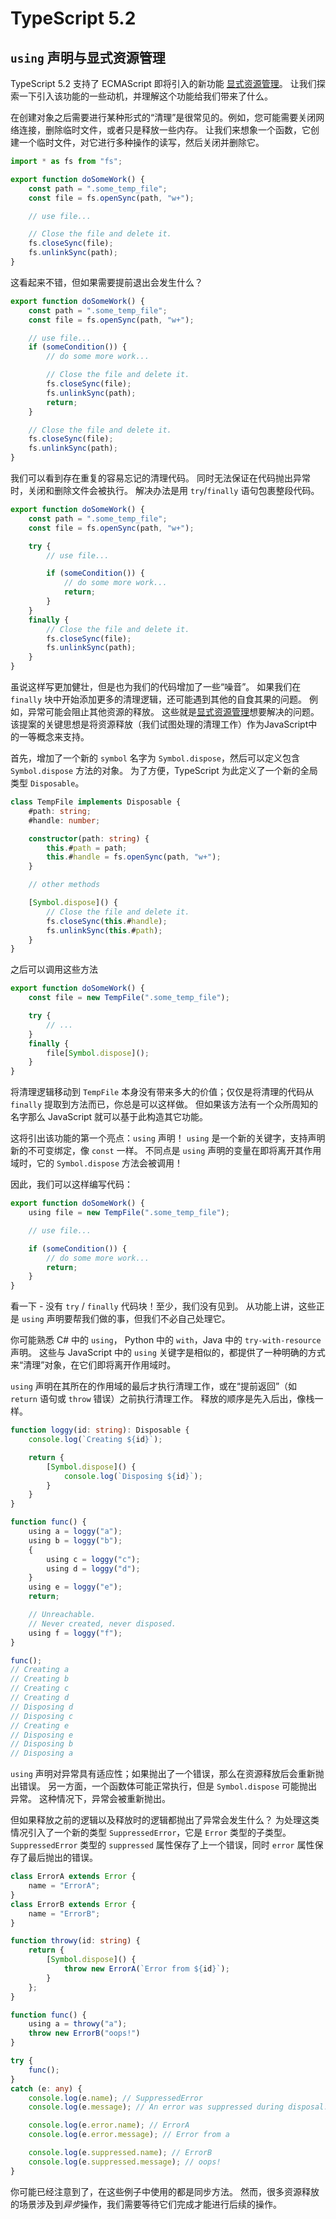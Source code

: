 # TypeScript 5.2

## `using` 声明与显式资源管理

TypeScript 5.2 支持了 ECMAScript 即将引入的新功能 [显式资源管理](https://github.com/tc39/proposal-explicit-resource-management)。
让我们探索一下引入该功能的一些动机，并理解这个功能给我们带来了什么。

在创建对象之后需要进行某种形式的“清理”是很常见的。例如，您可能需要关闭网络连接，删除临时文件，或者只是释放一些内存。
让我们来想象一个函数，它创建一个临时文件，对它进行多种操作的读写，然后关闭并删除它。

```ts
import * as fs from "fs";

export function doSomeWork() {
    const path = ".some_temp_file";
    const file = fs.openSync(path, "w+");

    // use file...

    // Close the file and delete it.
    fs.closeSync(file);
    fs.unlinkSync(path);
}
```

这看起来不错，但如果需要提前退出会发生什么？

```ts
export function doSomeWork() {
    const path = ".some_temp_file";
    const file = fs.openSync(path, "w+");

    // use file...
    if (someCondition()) {
        // do some more work...

        // Close the file and delete it.
        fs.closeSync(file);
        fs.unlinkSync(path);
        return;
    }

    // Close the file and delete it.
    fs.closeSync(file);
    fs.unlinkSync(path);
}
```

我们可以看到存在重复的容易忘记的清理代码。
同时无法保证在代码抛出异常时，关闭和删除文件会被执行。
解决办法是用 `try`/`finally` 语句包裹整段代码。

```ts
export function doSomeWork() {
    const path = ".some_temp_file";
    const file = fs.openSync(path, "w+");

    try {
        // use file...

        if (someCondition()) {
            // do some more work...
            return;
        }
    }
    finally {
        // Close the file and delete it.
        fs.closeSync(file);
        fs.unlinkSync(path);
    }
}
```

虽说这样写更加健壮，但是也为我们的代码增加了一些“噪音”。
如果我们在 `finally` 块中开始添加更多的清理逻辑，还可能遇到其他的自食其果的问题。
例如，异常可能会阻止其他资源的释放。
这些就是[显式资源管理](https://github.com/tc39/proposal-explicit-resource-management)想要解决的问题。
该提案的关键思想是将资源释放（我们试图处理的清理工作）作为JavaScript中的一等概念来支持。

首先，增加了一个新的 `symbol` 名字为 `Symbol.dispose`，然后可以定义包含 `Symbol.dispose` 方法的对象。
为了方便，TypeScript 为此定义了一个新的全局类型 `Disposable`。

```ts
class TempFile implements Disposable {
    #path: string;
    #handle: number;

    constructor(path: string) {
        this.#path = path;
        this.#handle = fs.openSync(path, "w+");
    }

    // other methods

    [Symbol.dispose]() {
        // Close the file and delete it.
        fs.closeSync(this.#handle);
        fs.unlinkSync(this.#path);
    }
}
```

之后可以调用这些方法

```ts
export function doSomeWork() {
    const file = new TempFile(".some_temp_file");

    try {
        // ...
    }
    finally {
        file[Symbol.dispose]();
    }
}
```

将清理逻辑移动到 `TempFile` 本身没有带来多大的价值；仅仅是将清理的代码从 `finally` 提取到方法而已，你总是可以这样做。
但如果该方法有一个众所周知的名字那么 JavaScript 就可以基于此构造其它功能。

这将引出该功能的第一个亮点：`using` 声明！
`using` 是一个新的关键字，支持声明新的不可变绑定，像 `const` 一样。
不同点是 `using` 声明的变量在即将离开其作用域时，它的 `Symbol.dispose` 方法会被调用！

因此，我们可以这样编写代码：

```ts
export function doSomeWork() {
    using file = new TempFile(".some_temp_file");

    // use file...

    if (someCondition()) {
        // do some more work...
        return;
    }
}
```

看一下 - 没有 `try` / `finally` 代码块！至少，我们没有见到。
从功能上讲，这些正是 `using` 声明要帮我们做的事，但我们不必自己处理它。

你可能熟悉 C# 中的 `using`， Python 中的 `with`，Java 中的 `try-with-resource` 声明。
这些与 JavaScript 中的 `using` 关键字是相似的，都提供了一种明确的方式来“清理”对象，在它们即将离开作用域时。

`using` 声明在其所在的作用域的最后才执行清理工作，或在“提前返回”（如 `return` 语句或 `throw` 错误）之前执行清理工作。
释放的顺序是先入后出，像栈一样。

```ts
function loggy(id: string): Disposable {
    console.log(`Creating ${id}`);

    return {
        [Symbol.dispose]() {
            console.log(`Disposing ${id}`);
        }
    }
}

function func() {
    using a = loggy("a");
    using b = loggy("b");
    {
        using c = loggy("c");
        using d = loggy("d");
    }
    using e = loggy("e");
    return;

    // Unreachable.
    // Never created, never disposed.
    using f = loggy("f");
}

func();
// Creating a
// Creating b
// Creating c
// Creating d
// Disposing d
// Disposing c
// Creating e
// Disposing e
// Disposing b
// Disposing a
```

`using` 声明对异常具有适应性；如果抛出了一个错误，那么在资源释放后会重新抛出错误。
另一方面，一个函数体可能正常执行，但是 `Symbol.dispose` 可能抛出异常。
这种情况下，异常会被重新抛出。

但如果释放之前的逻辑以及释放时的逻辑都抛出了异常会发生什么？
为处理这类情况引入了一个新的类型 `SuppressedError`，它是 `Error` 类型的子类型。
`SuppressedError` 类型的 `suppressed` 属性保存了上一个错误，同时 `error` 属性保存了最后抛出的错误。

```ts
class ErrorA extends Error {
    name = "ErrorA";
}
class ErrorB extends Error {
    name = "ErrorB";
}

function throwy(id: string) {
    return {
        [Symbol.dispose]() {
            throw new ErrorA(`Error from ${id}`);
        }
    };
}

function func() {
    using a = throwy("a");
    throw new ErrorB("oops!")
}

try {
    func();
}
catch (e: any) {
    console.log(e.name); // SuppressedError
    console.log(e.message); // An error was suppressed during disposal.

    console.log(e.error.name); // ErrorA
    console.log(e.error.message); // Error from a

    console.log(e.suppressed.name); // ErrorB
    console.log(e.suppressed.message); // oops!
}
```

你可能已经注意到了，在这些例子中使用的都是同步方法。
然而，很多资源释放的场景涉及到*异步*操作，我们需要等待它们完成才能进行后续的操作。

